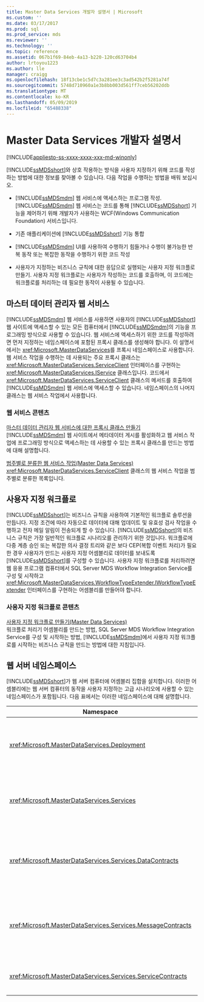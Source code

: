 ```yaml
---
title: Master Data Services 개발자 설명서 | Microsoft
ms.custom: ''
ms.date: 03/17/2017
ms.prod: sql
ms.prod_service: mds
ms.reviewer: ''
ms.technology: ''
ms.topic: reference
ms.assetid: 067b1f69-84eb-4a13-b220-120cd63704b4
author: lrtoyou1223
ms.author: lle
manager: craigg
ms.openlocfilehash: 18f13cbe1c5d7c3a281ee3c3ad542b2f5281a74f
ms.sourcegitcommit: 5748d710960a1e3b8bb003d561ff7ceb56202ddb
ms.translationtype: MT
ms.contentlocale: ko-KR
ms.lasthandoff: 05/09/2019
ms.locfileid: "65488338"
---
```

# <a name="master-data-services-developer-documentation"></a>Master Data Services 개발자 설명서

[!INCLUDE[appliesto-ss-xxxx-xxxx-xxx-md-winonly](../../includes/appliesto-ss-xxxx-xxxx-xxx-md-winonly.md)]

  [!INCLUDE[ssMDSshort](../../includes/ssmdsshort-md.md)]와 상호 작용하는 방식을 사용자 지정하기 위해 코드를 작성하는 방법에 대한 정보를 찾아볼 수 있습니다. 다음 작업을 수행하는 방법을 배워 보십시오.  
  
-   [!INCLUDE[ssMDSmdm](../../includes/ssmdsmdm-md.md)] 웹 서비스에 액세스하는 프로그램 작성. [!INCLUDE[ssMDSmdm](../../includes/ssmdsmdm-md.md)] 웹 서비스는 코드를 통해 [!INCLUDE[ssMDSshort](../../includes/ssmdsshort-md.md)] 기능을 제어하기 위해 개발자가 사용하는 WCF(Windows Communication Foundation) 서비스입니다.  
  
-   기존 애플리케이션에 [!INCLUDE[ssMDSshort](../../includes/ssmdsshort-md.md)] 기능 통합  
  
-   [!INCLUDE[ssMDSmdm](../../includes/ssmdsmdm-md.md)] UI를 사용하여 수행하기 힘들거나 수행이 불가능한 반복 동작 또는 복잡한 동작을 수행하기 위한 코드 작성  
  
-   사용자가 지정하는 비즈니스 규칙에 대한 응답으로 실행되는 사용자 지정 워크플로 만들기. 사용자 지정 워크플로는 사용자가 작성하는 코드를 호출하며, 이 코드에는 워크플로를 처리하는 데 필요한 동작이 사용될 수 있습니다.  
  
## <a name="master-data-manager-web-service"></a>마스터 데이터 관리자 웹 서비스  
 [!INCLUDE[ssMDSmdm](../../includes/ssmdsmdm-md.md)] 웹 서비스를 사용하면 사용자의 [!INCLUDE[ssMDSshort](../../includes/ssmdsshort-md.md)] 웹 사이트에 액세스할 수 있는 모든 컴퓨터에서 [!INCLUDE[ssMDSmdm](../../includes/ssmdsmdm-md.md)]의 기능을 프로그래밍 방식으로 사용할 수 있습니다. 웹 서비스에 액세스하기 위한 코드를 작성하려면 먼저 지정하는 네임스페이스에 포함된 프록시 클래스를 생성해야 합니다. 이 설명서에서는 <xref:Microsoft.MasterDataServices>를 프록시 네임스페이스로 사용합니다. 웹 서비스 작업을 수행하는 데 사용되는 주요 프록시 클래스는 <xref:Microsoft.MasterDataServices.ServiceClient> 인터페이스를 구현하는 <xref:Microsoft.MasterDataServices.IService> 클래스입니다. 코드에서 <xref:Microsoft.MasterDataServices.ServiceClient> 클래스의 메서드를 호출하여 [!INCLUDE[ssMDSmdm](../../includes/ssmdsmdm-md.md)] 웹 서비스에 액세스할 수 있습니다. 네임스페이스의 나머지 클래스는 웹 서비스 작업에서 사용합니다.  
  
### <a name="web-service-content"></a>웹 서비스 콘텐츠  
 [마스터 데이터 관리자 웹 서비스에 대한 프록시 클래스 만들기](../../master-data-services/develop/create-master-data-manager-web-service-proxy-classes.md)  
 [!INCLUDE[ssMDSmdm](../../includes/ssmdsmdm-md.md)] 웹 사이트에서 메타데이터 게시를 활성화하고 웹 서비스 작업에 프로그래밍 방식으로 액세스하는 데 사용할 수 있는 프록시 클래스를 만드는 방법에 대해 설명합니다.  
  
 [범주별로 분류한 웹 서비스 작업&#40;Master Data Services&#41;](../../master-data-services/develop/categorized-web-service-operations-master-data-services.md)  
 <xref:Microsoft.MasterDataServices.ServiceClient> 클래스의 웹 서비스 작업을 범주별로 분류한 목록입니다.  
  
## <a name="custom-workflows"></a>사용자 지정 워크플로  
 [!INCLUDE[ssMDSshort](../../includes/ssmdsshort-md.md)]는 비즈니스 규칙을 사용하여 기본적인 워크플로 솔루션을 만듭니다. 지정 조건에 따라 자동으로 데이터에 대해 업데이트 및 유효성 검사 작업을 수행하고 전자 메일 알림이 전송되게 할 수 있습니다. [!INCLUDE[ssMDSshort](../../includes/ssmdsshort-md.md)]의 비즈니스 규칙은 가장 일반적인 워크플로 시나리오를 관리하기 위한 것입니다. 워크플로에 다중 계층 승인 또는 복잡한 의사 결정 트리와 같은 보다 CEP(복합 이벤트 처리)가 필요한 경우 사용자가 만드는 사용자 지정 어셈블리로 데이터를 보내도록 [!INCLUDE[ssMDSshort](../../includes/ssmdsshort-md.md)]를 구성할 수 있습니다. 사용자 지정 워크플로를 처리하려면 웹 응용 프로그램 컴퓨터에서 SQL Server MDS Workflow Integration Service를 구성 및 시작하고 <xref:Microsoft.MasterDataServices.WorkflowTypeExtender.IWorkflowTypeExtender> 인터페이스를 구현하는 어셈블리를 만들어야 합니다.  
  
### <a name="custom-workflow-content"></a>사용자 지정 워크플로 콘텐츠  
 [사용자 지정 워크플로 만들기&#40;Master Data Services&#41;](../../master-data-services/develop/create-a-custom-workflow-master-data-services.md)  
 워크플로 처리기 어셈블리를 만드는 방법, SQL Server MDS Workflow Integration Service를 구성 및 시작하는 방법, [!INCLUDE[ssMDSmdm](../../includes/ssmdsmdm-md.md)]에서 사용자 지정 워크플로를 시작하는 비즈니스 규칙을 만드는 방법에 대한 지침입니다.  
  
## <a name="web-server-namespaces"></a>웹 서버 네임스페이스  
 [!INCLUDE[ssMDSshort](../../includes/ssmdsshort-md.md)]가 웹 서버 컴퓨터에 어셈블리 집합을 설치합니다. 이러한 어셈블리에는 웹 서버 컴퓨터의 동작을 사용자 지정하는 고급 시나리오에 사용할 수 있는 네임스페이스가 포함됩니다. 다음 표에서는 이러한 네임스페이스에 대해 설명합니다.  
  
|Namespace|Description|  
|---------------|-----------------|  
|<xref:Microsoft.MasterDataServices.Deployment>|모델에서 배포 패키지를 만들고 패키지를 [!INCLUDE[ssMDSshort](../../includes/ssmdsshort-md.md)] 데이터베이스에 배포하는 데 사용할 수 있는 클래스를 포함합니다.|  
|<xref:Microsoft.MasterDataServices.Services>|[!INCLUDE[ssMDSmdm](../../includes/ssmdsmdm-md.md)] 웹 응용 프로그램을 통해 웹 서버 컴퓨터에 대해 실행되는 웹 서비스 작업을 수신하고 처리하는 클래스를 포함합니다.|  
|<xref:Microsoft.MasterDataServices.Services.DataContracts>|데이터가 클라이언트 컴퓨터에서 [!INCLUDE[ssMDSmdm](../../includes/ssmdsmdm-md.md)] 웹 애플리케이션을 통해 웹 서버 컴퓨터로 전달되는 방법을 정의하는 클래스를 포함합니다.|  
|<xref:Microsoft.MasterDataServices.Services.MessageContracts>|요청 및 응답이 클라이언트 컴퓨터에서 [!INCLUDE[ssMDSmdm](../../includes/ssmdsmdm-md.md)] 웹 애플리케이션을 통해 웹 서버 컴퓨터로 전달되는 방법을 정의하는 클래스를 포함합니다.|  
|<xref:Microsoft.MasterDataServices.Services.ServiceContracts>|[!INCLUDE[ssMDSmdm](../../includes/ssmdsmdm-md.md)] 웹 서비스를 통해 호출할 수 있는 작업을 정의하는 인터페이스를 포함합니다.|  
  
  
